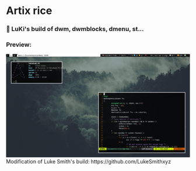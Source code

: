 # Artix rice
### 💯 LuKi's build of dwm, dwmblocks, dmenu, st...
### Preview:
<img src="docs/artix-rice-2.png"/>
Modification of Luke Smith's build: https://github.com/LukeSmithxyz
